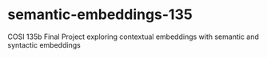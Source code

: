 # semantic-embeddings-135
COSI 135b Final Project exploring contextual embeddings with semantic and syntactic embeddings
